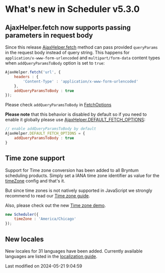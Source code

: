 # What's new in Scheduler v5.3.0

## AjaxHelper.fetch now supports passing parameters in request body

Since this release [AjaxHelper.fetch](#Core/helper/AjaxHelper#function-fetch-static) method can pass provided `queryParams`
in the request body instead of query string. This happens for `application/x-www-form-urlencoded` and
`multipart/form-data` content types when `addQueryParamsToBody` option is set to `true`:

```javascript
AjaxHelper.fetch('url', {
    headers : {
        'Content-Type' : 'application/x-www-form-urlencoded'
    },
    addQueryParamsToBody : true
});
```

Please check `addQueryParamsToBody` in [FetchOptions](#Core/helper/AjaxHelper#typedef-FetchOptions)

**Please note** that this behavior is disabled by default so if you need to enable it globally please use
[AjaxHelper.DEFAULT_FETCH_OPTIONS](#Core/helper/AjaxHelper#property-DEFAULT_FETCH_OPTIONS-static):

```javascript
// enable addQueryParamsToBody by default
AjaxHelper.DEFAULT_FETCH_OPTIONS = {
    addQueryParamsToBody : true
}
```

## Time zone support

Support for Time zone conversion has been added to all Bryntum scheduling products. Simply set a IANA time zone
identifier as value for the [timeZone](#Scheduler/model/ProjectModel#config-timeZone) config and that's it.

But since time zones is not natively supported in JavaScript we strongly recommend to read our
[Time zone guide](#Scheduler/guides/customization/timezone.md).

Also, please check out the new [Time zone demo](https://bryntum.com/examples/scheduler/timezone/).

```javascript
new Scheduler({
    timeZone : 'America/Chicago'
});
```

## New locales

New locales for 31 languages have been added. Currently available languages are listed in the
[localization guide](#Scheduler/guides/customization/localization.md#locales).


<p class="last-modified">Last modified on 2024-05-21 9:04:59</p>